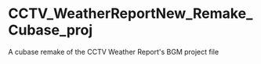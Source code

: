 # CCTV_WeatherReportNew_Remake_Cubase_proj
A cubase remake of the CCTV Weather Report's BGM project file
